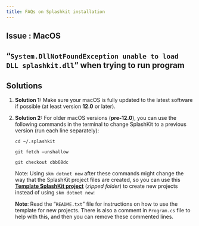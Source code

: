 ```yaml
---
title: FAQs on Splashkit installation
---
```


## Issue : MacOS

## “`System.DllNotFoundException unable to load DLL splashkit.dll`” when trying to run program

## Solutions

1. **Solution 1:** Make sure your macOS is fully updated to the latest software if possible (at
   least version **12.0** or later).

2. **Solution 2:** For older macOS versions (**pre-12.0**), you can use the following commands in
   the terminal to change SplashKit to a previous version (run each line separately):

   ```shell
   cd ~/.splashkit
   ```

   ```shell
   git fetch –unshallow
   ```

   ```shell
   git checkout cbb68dc
   ```

   Note: Using `skm dotnet new` after these commands might change the way that the SplashKit project
   files are created, so you can use this
   [**Template SplashKit project**](https://deakin365-my.sharepoint.com/:u:/g/personal/o_mckeon_deakin_edu_au/EZWAVnpc1QxHqFB7KbZ-j_sBreJCSEJLomdDUKsnT7DykA?e=EKefqK)
   (_zipped folder_) to create new projects instead of using `skm dotnet new`:

   **Note**: Read the “`README.txt`” file for instructions on how to use the template for new
   projects. There is also a comment in `Program.cs` file to help with this, and then you can remove
   these commented lines.
